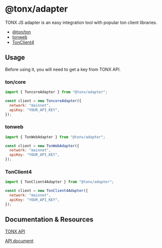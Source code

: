 # @tonx/adapter

TONX JS adapter is an easy integration tool with popular ton client libraries.
- [@ton/ton](https://github.com/ton-org/ton)
- [tonweb](https://github.com/toncenter/tonweb)
- [TonClient4](https://github.com/ton-org/ton/blob/master/src/client/TonClient4.ts)

## Usage

Before using it, you will need to get a key from TONX API.

### ton/core

```js
import { ToncoreAdapter } from "@tonx/adapter";

const client = new ToncoreAdapter({
  network: "mainnet",
  apiKey: "YOUR_API_KEY",
});
```

### tonweb

```js
import { TonWebAdapter } from "@tonx/adapter";

const client = new TonWebAdapter({
  network: "mainnet",
  apiKey: "YOUR_API_KEY",
});
```

### TonClient4

```js
import { TonClient4Adapter } from "@tonx/adapter";

const client = new TonClient4Adapter({
  network: "mainnet",
  apiKey: "YOUR_API_KEY",
});
```

## Documentation & Resources

[TONX API](https://tonxapi.com/)

[API document](https://docs.tonxapi.com/docs/welcome-to-tonxapi)
